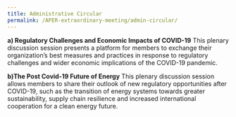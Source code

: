 ```yaml
---
title: Administrative Circular
permalink: /APER-extraordinary-meeting/admin-circular/
---
```


**a) Regulatory Challenges and Economic Impacts of COVID-19**
This plenary discussion session presents a platform for members to exchange their organization’s best measures and practices in response to regulatory challenges and wider economic implications of the COVID-19 pandemic.
 
**b)The Post Covid-19 Future of Energy**
This plenary discussion session allows members to share their outlook of new regulatory opportunities after COVID-19, such as the transition of energy systems
towards greater sustainability, supply chain resilience and increased international cooperation for a clean energy future.
